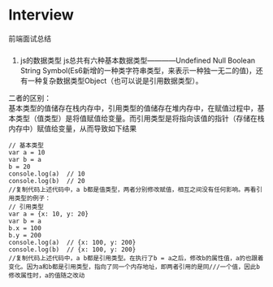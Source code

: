 # Interview
前端面试总结
### <a href="# js部分"></a>
### <a name="js部分"></a>
1. js的数据类型
js总共有六种基本数据类型————Undefined Null Boolean String Symbol(Es6新增的一种类字符串类型，来表示一种独一无二的值)，还有一种复杂数据类型Object（也可以说是引用数据类型）。  

二者的区别：  
基本类型的值储存在栈内存中，引用类型的值储存在堆内存中，在赋值过程中，基本类型（值类型）是将值赋值给变量。而引用类型是将指向该值的指针（存储在栈内存中）赋值给变量，从而导致如下结果
```
// 基本类型
var a = 10
var b = a
b = 20
console.log(a)  // 10
console.log(b)  // 20
//复制代码上述代码中，a b都是值类型，两者分别修改赋值，相互之间没有任何影响。再看引用类型的例子：
// 引用类型
var a = {x: 10, y: 20}
var b = a
b.x = 100
b.y = 200
console.log(a)  // {x: 100, y: 200}
console.log(b)  // {x: 100, y: 200}
//复制代码上述代码中，a b都是引用类型。在执行了b = a之后，修改b的属性值，a的也跟着变化。因为a和b都是引用类型，指向了同一个内存地址，即两者引用的是同///一个值，因此b修改属性时，a的值随之改动
```